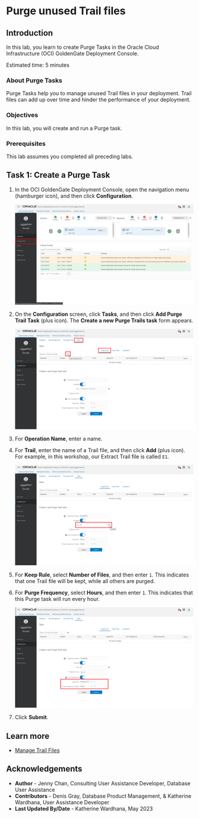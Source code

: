 # Purge unused Trail files

## Introduction

In this lab, you learn to create Purge Tasks in the Oracle Cloud Infrastructure (OCI) GoldenGate Deployment Console.

Estimated time: 5 minutes

### About Purge Tasks

Purge Tasks help you to manage unused Trail files in your deployment. Trail files can add up over time and hinder the performance of your deployment.

### Objectives

In this lab, you will create and run a Purge task.

### Prerequisites

This lab assumes you completed all preceding labs.

## Task 1: Create a Purge Task

1.  In the OCI GoldenGate Deployment Console, open the navigation menu (hamburger icon), and then click **Configuration**.

    ![OCI GoldenGate Deployment Console navigation menu](./images/01-01-configuration.png " ")

2.  On the **Configuration** screen, click **Tasks**, and then click **Add Purge Trail Task** (plus icon). The **Create a new Purge Trails task** form appears.

    ![Create a new Purge Trails task on Tasks page](./images/01-02-add-purge-trails.png " ")

3.  For **Operation Name**, enter a name.

4.  For **Trail**, enter the name of a Trail file, and then click **Add** (plus icon). For example, in this workshop, our Extract Trail file is called `E1`.

    ![Trail field highlighted](./images/01-04-add-trail.png " ")

5.  For **Keep Rule**, select **Number of Files**, and then enter `1`. This indicates that one Trail file will be kept, while all others are purged.

6.  For **Purge Frequency**, select **Hours**, and then enter `1`. This indicates that this Purge task will run every hour.

    ![Keep Rule and Purge Frequency fields highlighted](./images/01-06-purge-trails-task.png " ")

7.  Click **Submit**.

## Learn more

* [Manage Trail Files](https://docs.oracle.com/en/cloud/paas/goldengate-service/ntzlj/index.html#articletitle)

## Acknowledgements

* **Author** - Jenny Chan, Consulting User Assistance Developer, Database User Assistance
* **Contributors** -  Denis Gray, Database Product Management, & Katherine Wardhana, User Assistance Developer
* **Last Updated By/Date** - Katherine Wardhana, May 2023
